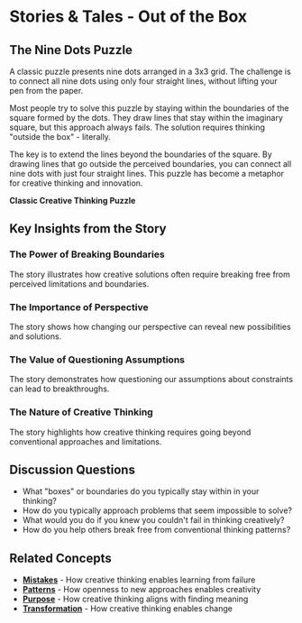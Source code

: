 # Stories & Tales - Out of the Box

## The Nine Dots Puzzle

A classic puzzle presents nine dots arranged in a 3x3 grid. The challenge is to connect all nine dots using only four straight lines, without lifting your pen from the paper.

Most people try to solve this puzzle by staying within the boundaries of the square formed by the dots. They draw lines that stay within the imaginary square, but this approach always fails. The solution requires thinking "outside the box" - literally.

The key is to extend the lines beyond the boundaries of the square. By drawing lines that go outside the perceived boundaries, you can connect all nine dots with just four straight lines. This puzzle has become a metaphor for creative thinking and innovation.

**Classic Creative Thinking Puzzle**

## Key Insights from the Story

### The Power of Breaking Boundaries
The story illustrates how creative solutions often require breaking free from perceived limitations and boundaries.

### The Importance of Perspective
The story shows how changing our perspective can reveal new possibilities and solutions.

### The Value of Questioning Assumptions
The story demonstrates how questioning our assumptions about constraints can lead to breakthroughs.

### The Nature of Creative Thinking
The story highlights how creative thinking requires going beyond conventional approaches and limitations.

## Discussion Questions
- What "boxes" or boundaries do you typically stay within in your thinking?
- How do you typically approach problems that seem impossible to solve?
- What would you do if you knew you couldn't fail in thinking creatively?
- How do you help others break free from conventional thinking patterns?

## Related Concepts
- **[Mistakes](../mistakes/README.md)** - How creative thinking enables learning from failure
- **[Patterns](../patterns/README.md)** - How openness to new approaches enables creativity
- **[Purpose](../purpose/README.md)** - How creative thinking aligns with finding meaning
- **[Transformation](../transformation/README.md)** - How creative thinking enables change
